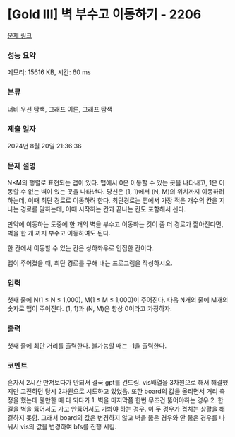 # [Gold III] 벽 부수고 이동하기 - 2206 

[문제 링크](https://www.acmicpc.net/problem/2206) 

### 성능 요약

메모리: 15616 KB, 시간: 60 ms

### 분류

너비 우선 탐색, 그래프 이론, 그래프 탐색

### 제출 일자

2024년 8월 20일 21:36:36

### 문제 설명

<p>N×M의 행렬로 표현되는 맵이 있다. 맵에서 0은 이동할 수 있는 곳을 나타내고, 1은 이동할 수 없는 벽이 있는 곳을 나타낸다. 당신은 (1, 1)에서 (N, M)의 위치까지 이동하려 하는데, 이때 최단 경로로 이동하려 한다. 최단경로는 맵에서 가장 적은 개수의 칸을 지나는 경로를 말하는데, 이때 시작하는 칸과 끝나는 칸도 포함해서 센다.</p>

<p>만약에 이동하는 도중에 한 개의 벽을 부수고 이동하는 것이 좀 더 경로가 짧아진다면, 벽을 한 개 까지 부수고 이동하여도 된다.</p>

<p>한 칸에서 이동할 수 있는 칸은 상하좌우로 인접한 칸이다.</p>

<p>맵이 주어졌을 때, 최단 경로를 구해 내는 프로그램을 작성하시오.</p>

### 입력 

 <p>첫째 줄에 N(1 ≤ N ≤ 1,000), M(1 ≤ M ≤ 1,000)이 주어진다. 다음 N개의 줄에 M개의 숫자로 맵이 주어진다. (1, 1)과 (N, M)은 항상 0이라고 가정하자.</p>

### 출력 

 <p>첫째 줄에 최단 거리를 출력한다. 불가능할 때는 -1을 출력한다.</p>

### 코멘트

 <p>혼자서 2시간 만져보다가 안되서 결국 gpt를 건드림. vis배열을 3차원으로 해서 해결했지만 고전하던 당시 2차원으로 시도하고 있었음. 또한 board의 값을 올리면서 거리 측정을 했는데 웬만한 때 다 되다가 1. 벽을 마지막쯤 한번 무조건 뚫어야하는 경우 2. 한 길을 벽을 뚫어서도 가고 안뚫어서도 가봐야 하는 경우. 이 두 경우가 겹치는 상활을 해결하지 못함. 그래서 board의 값은 변경하지 않고 벽을 뚫은 경우와 안 뚫은 경우를 나눠서 vis의 값을 변경하여 bfs를 진행 시킴.<p>

